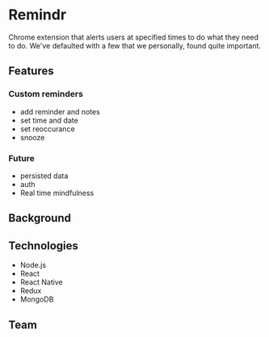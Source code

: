 # Remindr

Chrome extension that alerts users at specified times to do what they need to do. We've defaulted with a few that we personally, found quite important.

## Features

### Custom reminders
- add reminder and notes
- set time and date
- set reoccurance
- snooze 

### Future
- persisted data
- auth
- Real time mindfulness

## Background

## Technologies

- Node.js
- React
- React Native
- Redux
- MongoDB


## Team